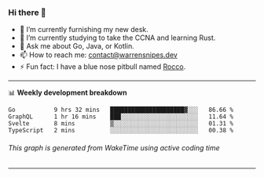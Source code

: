 ### Hi there 👋

- 🔭 I’m currently furnishing my new desk.
- 🌱 I’m currently studying to take the CCNA and learning Rust.
- 💬 Ask me about Go, Java, or Kotlin.
- 📫 How to reach me: contact@warrensnipes.dev
- ⚡ Fun fact: I have a blue nose pitbull named [Rocco](https://i.imgur.com/iLsSCKu.jpg).

-------

📊 **Weekly development breakdown**
<!--START_SECTION:waka-->
```text
Go           9 hrs 32 mins   █████████████████████▓░░░   86.66 % 
GraphQL      1 hr 16 mins    ███░░░░░░░░░░░░░░░░░░░░░░   11.64 % 
Svelte       8 mins          ▒░░░░░░░░░░░░░░░░░░░░░░░░   01.31 % 
TypeScript   2 mins          ░░░░░░░░░░░░░░░░░░░░░░░░░   00.38 % 
```
<!--END_SECTION:waka-->
###### *This graph is generated from WakeTime using active coding time*
-------
